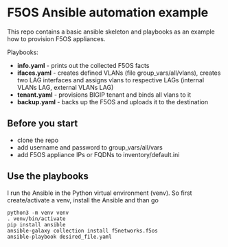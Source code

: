 # F5OS Ansible automation example


This repo contains a basic ansible skeleton and playbooks as an example how to provision F5OS appliances.

Playbooks:  

* **info.yaml** - prints out the collected F5OS facts
* **ifaces.yaml** - creates defined VLANs (file group_vars/all/vlans), creates two LAG interfaces and assigns vlans to respective LAGs (internal VLANs LAG, external VLANs LAG)
* **tenant.yaml** - provisions BIGIP tenant and binds all vlans to it
* **backup.yaml** - backs up the F5OS and uploads it to the destination

## Before you start
* clone the repo
* add username and password to group_vars/all/vars
* add F5OS appliance IPs or FQDNs to inventory/default.ini

## Use the playbooks

I run the Ansible in the Python virtual environment (venv). So first create/activate a venv, install the Ansible and than go

```
python3 -m venv venv
. venv/bin/activate
pip install ansible
ansible-galaxy collection install f5networks.f5os
ansible-playbook desired_file.yaml
```